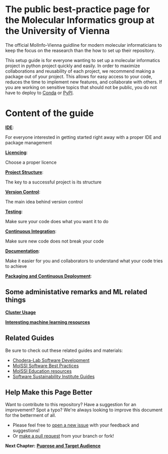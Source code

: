 # The public best-practice page for the Molecular Informatics group at the University of Vienna

The official MolInfo-Vienna guidline for modern molecular informaticians to keep the focus on the reasearch than the how to set up their repository.

This setup guide is for everyone wanting to set up a molecular informatics project in python project quickly and easily.
In order to maximize collaborations and reusability of each project, we recommend making a package out of your project.
This allows for easy access to your code, reduces the time to implement new features, and collaborate with others. 
If you are working on sensitive topics that should not be public, you do not have to deploy to [Conda](https://anaconda.org/) or [PyPI](https://pypi.org/).

# Content of the guide

[__IDE__](https://github.com/molinfo-vienna/wiki/blob/main/IDE.md):

For everyone interested in getting started right away with a proper IDE and package management

[__Licencing__](https://github.com/molinfo-vienna/wiki/blob/main/LICENCING.md):

Choose a proper licence

[__Project Structure__](https://github.com/molinfo-vienna/wiki/blob/main/PROJECT_STRUCTURE.md):

The key to a successful project is its structure

[__Version Control__](https://github.com/molinfo-vienna/wiki/blob/main/VERSION_CONTROL.md): 

The main idea behind version control

[__Testing__](https://github.com/molinfo-vienna/wiki/blob/main/UNIT_TESTING.md):

Make sure your code does what you want it to do

[__Continuous Integration__](https://github.com/molinfo-vienna/wiki/blob/main/CONTINUOUS_INTEGRATION.md):

Make sure new code does not break your code

[__Documentation__](https://github.com/molinfo-vienna/wiki/blob/main/DOCUMENTATION.md):

Make it easier for you and collaborators to understand what your code tries to achieve

[__Packaging and Continuous Deployment__](https://github.com/molinfo-vienna/private_wiki/blob/main/CONTINUOUS_DEPLOYMENT.md):



## Some administative remarks and ML related things
[__Cluster Usage__](https://github.com/molinfo-vienna/software-development/blob/main/ADMINISTRATION.md)

[__Interesting machine learning resources__](https://github.com/molinfo-vienna/software-development/blob/main/ML.md)

## Related Guides

Be sure to check out these related guides and materials:
* [Chodera-Lab Software Development](https://github.com/choderalab/software-development/blob/master/README.md)
* [MolSSI Software Best Practices](https://molssi.org/education/best-practices/)
* [MolSSI Education resources](https://molssi-education.github.io/resources.html)
* [Software Sustainability Institute Guides](https://software.ac.uk/resources/guides)

## Help Make this Page Better

Want to contribute to this repository? Have a suggestion for an improvement?
Spot a typo? We're always looking to improve this document for the betterment of all.

* Please feel free to [open a new issue](https://github.com/molinfo-vienna/software-development/issues/new) with your feedback and suggestions!
* Or [make a pull request](https://github.com/molinfo-vienna/software-development/compare) from your branch or fork!

__Next Chapter:__ [__Puprose and Target Audience__](https://github.com/molinfo-vienna/wiki/blob/main/IDE.md)